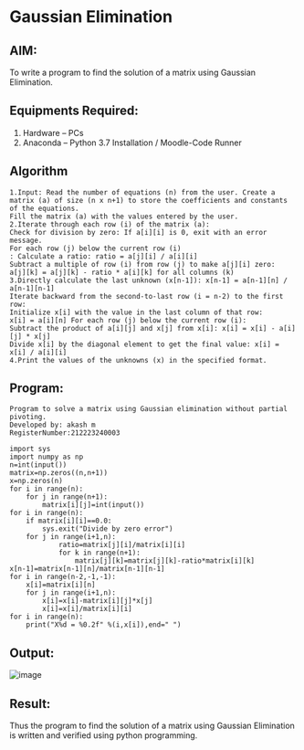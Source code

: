 # Gaussian Elimination

## AIM:
To write a program to find the solution of a matrix using Gaussian Elimination.

## Equipments Required:
1. Hardware – PCs
2. Anaconda – Python 3.7 Installation / Moodle-Code Runner

## Algorithm
```
1.Input: Read the number of equations (n) from the user. Create a matrix (a) of size (n x n+1) to store the coefficients and constants of the equations.
Fill the matrix (a) with the values entered by the user.
2.Iterate through each row (i) of the matrix (a): 
Check for division by zero: If a[i][i] is 0, exit with an error message. 
For each row (j) below the current row (i)
: Calculate a ratio: ratio = a[j][i] / a[i][i]
Subtract a multiple of row (i) from row (j) to make a[j][i] zero: 
a[j][k] = a[j][k] - ratio * a[i][k] for all columns (k)
3.Directly calculate the last unknown (x[n-1]): x[n-1] = a[n-1][n] / a[n-1][n-1]
Iterate backward from the second-to-last row (i = n-2) to the first row:
Initialize x[i] with the value in the last column of that row:
x[i] = a[i][n] For each row (j) below the current row (i):
Subtract the product of a[i][j] and x[j] from x[i]: x[i] = x[i] - a[i][j] * x[j]
Divide x[i] by the diagonal element to get the final value: x[i] = x[i] / a[i][i]
4.Print the values of the unknowns (x) in the specified format.
```
## Program:
```
Program to solve a matrix using Gaussian elimination without partial pivoting.
Developed by: akash m
RegisterNumber:212223240003 

import sys
import numpy as np
n=int(input())
matrix=np.zeros((n,n+1))
x=np.zeros(n)
for i in range(n):
    for j in range(n+1):
        matrix[i][j]=int(input())
for i in range(n):
    if matrix[i][i]==0.0:
        sys.exit("Divide by zero error")
    for j in range(i+1,n):
            ratio=matrix[j][i]/matrix[i][i]
            for k in range(n+1):
                matrix[j][k]=matrix[j][k]-ratio*matrix[i][k]
x[n-1]=matrix[n-1][n]/matrix[n-1][n-1]
for i in range(n-2,-1,-1):
    x[i]=matrix[i][n]
    for j in range(i+1,n):
        x[i]=x[i]-matrix[i][j]*x[j]
        x[i]=x[i]/matrix[i][i]
for i in range(n):
    print("X%d = %0.2f" %(i,x[i]),end=" ")
```

## Output:
![image](https://github.com/akashmano/Gaussian/assets/137408306/92b68865-d3d6-4826-b0fc-de096c94b8b4)



## Result:
Thus the program to find the solution of a matrix using Gaussian Elimination is written and verified using python programming.

